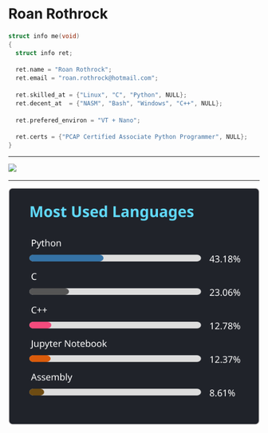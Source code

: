 # Roan Rothrock

```c
struct info me(void)
{
  struct info ret;

  ret.name = "Roan Rothrock";
  ret.email = "roan.rothrock@hotmail.com";

  ret.skilled_at = {"Linux", "C", "Python", NULL};
  ret.decent_at  = {"NASM", "Bash", "Windows", "C++", NULL};

  ret.prefered_environ = "VT + Nano";

  ret.certs = {"PCAP Certified Associate Python Programmer", NULL};
}
```
---

<a href="https://skillicons.dev">
  <img src="https://skillicons.dev/icons?i=linux,c,python,git,cpp,bash,flask">
</a>

---

![Languages Used](https://github.com/R-Rothrock/R-Rothrock/blob/main/language_stats.svg)

<!---
R-Rothrock/R-Rothrock is a special repository because its
`README.md` (this file) appears on your GitHub profile.
You can click the Preview link to take a look at your changes.
--->
